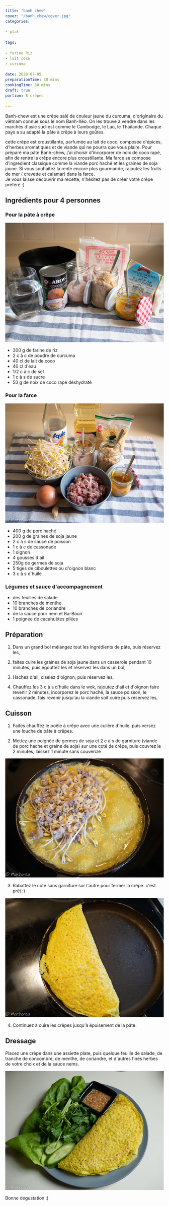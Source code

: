 ```yaml
---
title: "banh chew"
cover: "/banh_chew/cover.jpg"
categories:

- plat

tags:

- farine Riz
- lait coco
- curcuma 

date: 2020-07-05
preparationTime: 30 mins
cookingTime: 30 mins
draft: true
portion: 8 crêpes

---
```

Banh-chew est une crêpe salé de couleur jaune du curcuma, d'originaire du viêtnam connue sous le nom Banh-Xéo. On les trouve à vendre dans les marchés d'asie sud-est comme le Cambodge, le Lao, le Thaïlande. Chaque pays a su adapté la pâte à crêpe à leurs goûtes.
<!--more--> 
cette crêpe est croustillante, parfumée au lait de coco, composée d'épices, d'herbes aromatiques et de viande qui ne pourra que vous plaire.
Pour préparé ma pâte Banh-chew, j'ai choisir d'incorporer de noix de coco rapé, afin de rentre la crêpe encore plus croustillante.
Ma farce se compose d'ingredient classique comme la viande porc haché et les graines de soja jaune. Si vous souhaitez la rente encore plus gourmande, rajoutez les fruits de mer ( crevette et calamar) dans la farce.     
Je vous laisse découvrir ma recette, n'hésitez pas de créer votre crêpe préféré :)

## Ingrédients pour 4 personnes

### Pour la pâte à crêpe

![ingredient](01.jpg)

- 300 g de farine de riz
- 2 c à c de poudre de curcuma
- 40 cl de lait de coco
- 40 cl d'eau
- 1/2 c à c de sel
- 1 c à s de sucre
- 50 g de noix de coco rapé déshydraté 

 ### Pour la farce

![ingredient](02.jpg)

- 400 g de porc haché 
- 200 g de graines de soja jaune
- 2 c à s de sauce de poisson
- 1 c à c de cassonade 
- 1 oignon
- 4 gousses d'ail
- 250g de germes de soja
- 5 tiges de ciboulettes ou d'oignon blanc
- 3 c à s d'huile

### Légumes et sauce d'accompagnement 

- des feuilles de salade
- 10 branches de menthe
- 10 branches de coriandre
- de la sauce pour nem et Ba-Boun
- 1 poignée de cacahuètes pilées

## Préparation ##

1. Dans un grand bol mélangez tout les ingrédients de pâte, puis réservez les,

2. faites cuire les graines de soja jaune dans un casserole pendant 10 minutes, puis égouttez les et réservez les dans un bol, 

3. Hachez d'ail, ciselez d'oignon, puis réservez les,

4. Chauffez les 3 c à s d'huile dans le wok, rajoutez d'ail et d'oignon faire revenir 2 minutes, incorporez le porc haché, la sauce poisson, le cassonade, fais revenir jusqu'au la viande soit cuire puis réservez les,    

## Cuisson ##

1. Faites chauffez le poêle à crêpe avec une culière d'huile, puis versez une louche de pâte à crêpes.

2. Mettez une poignée de germes de soja et  2 c à s de garniture (viande de porc hache et graine de soja) sur une coté de crêpe, puis couvrez le 2 minutes, laissez 1 minute sans couvercle

![decoupe](04.jpg)

3. Rabattez le coté sans garniture sur l'autre pour fermer la crêpe. c'est prêt :)

![decoupe](05.jpg)

4. Continuez à cuire les crêpes jusqu'à épuisement de la pâte.

## Dressage ##

Placez une crêpe dans une assiette plate, puis quelque feuille de salade, de tranche de concombre, de menthe, de coriandre, et d'autres fines herbes de votre choix et de la sauce nems.

![resultat](cover.jpg)

Bonne dégustation :)
